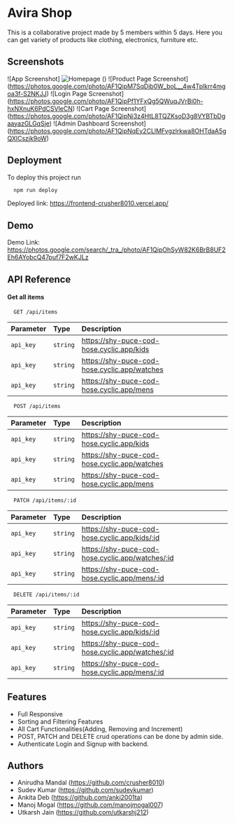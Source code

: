 # Avira Shop

This is a collaborative project made by 5 members within 5 days.
Here you can get variety of products like clothing, electronics, furniture etc.

## Screenshots

![App Screenshot]
<img src="https://photos.google.com/photo/AF1QipORwYOQmNHfc9Z_OAz6ewRUl0U5JvPwPA4bMG3Y" alt="Homepage" />
()
![Product Page Screenshot]
(https://photos.google.com/photo/AF1QipM7SqDjb0W_boL__4w4Tplkrr4mgoa3f-S2NKJJ)
![Login Page Screenshot]
(https://photos.google.com/photo/AF1QipPf1YFxQg5QWuqJVrBi0h-hxNXnuK6PdCSVleCN)
![Cart Page Screenshot]
(https://photos.google.com/photo/AF1QipNi3z4HtL8TQZKsoD3g8VYBTbDgaayazGLGqSje)
![Admin Dashboard Screenshot]
(https://photos.google.com/photo/AF1QipNqEy2CLlMFvgzlrkwa8OHTdaA5gQXlCszjk9oW)

## Deployment

To deploy this project run

```bash
  npm run deploy
```

Deployed link:
https://frontend-crusher8010.vercel.app/

## Demo

Demo Link: https://photos.google.com/search/_tra_/photo/AF1QipOhSyW82K6BrB8UF2Eh6AYobcQ47puf7F2wKJLz

## API Reference

#### Get all items

```http
  GET /api/items
```

| Parameter | Type     | Description                                  |
| :-------- | :------- | :------------------------------------------- |
| `api_key` | `string` | https://shy-puce-cod-hose.cyclic.app/kids    |
| `api_key` | `string` | https://shy-puce-cod-hose.cyclic.app/watches |
| `api_key` | `string` | https://shy-puce-cod-hose.cyclic.app/mens    |

```http
  POST /api/items
```

| Parameter | Type     | Description                                  |
| :-------- | :------- | :------------------------------------------- |
| `api_key` | `string` | https://shy-puce-cod-hose.cyclic.app/kids    |
| `api_key` | `string` | https://shy-puce-cod-hose.cyclic.app/watches |
| `api_key` | `string` | https://shy-puce-cod-hose.cyclic.app/mens    |

```http
  PATCH /api/items/:id
```

| Parameter | Type     | Description                                      |
| :-------- | :------- | :----------------------------------------------- |
| `api_key` | `string` | https://shy-puce-cod-hose.cyclic.app/kids/:id    |
| `api_key` | `string` | https://shy-puce-cod-hose.cyclic.app/watches/:id |
| `api_key` | `string` | https://shy-puce-cod-hose.cyclic.app/mens/:id    |

```http
  DELETE /api/items/:id
```

| Parameter | Type     | Description                                      |
| :-------- | :------- | :----------------------------------------------- |
| `api_key` | `string` | https://shy-puce-cod-hose.cyclic.app/kids/:id    |
| `api_key` | `string` | https://shy-puce-cod-hose.cyclic.app/watches/:id |
| `api_key` | `string` | https://shy-puce-cod-hose.cyclic.app/mens/:id    |

## Features

- Full Responsive
- Sorting and Filtering Features
- All Cart Functionalities(Adding, Removing and Increment)
- POST, PATCH and DELETE crud operations can be done by admin side.
- Authenticate Login and Signup with backend.

## Authors

- Anirudha Mandal (https://github.com/crusher8010)
- Sudev Kumar (https://github.com/sudevkumar)
- Ankita Deb (https://github.com/anki2001ta)
- Manoj Mogal (https://github.com/manojmogal007)
- Utkarsh Jain (https://github.com/utkarshj212)
